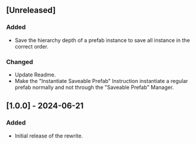 ﻿## [Unreleased]

### Added

- Save the hierarchy depth of a prefab instance to save all instance in the correct order.

### Changed

- Update Readme.
- Make the "Instantiate Saveable Prefab" Instruction instantiate a regular prefab normally and not through the "Saveable Prefab" Manager. 

## [1.0.0] - 2024-06-21

### Added

- Initial release of the rewrite.
